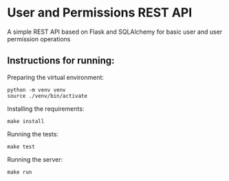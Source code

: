 # User and Permissions REST API
A simple REST API based on Flask and SQLAlchemy for basic user and user permission operations

## Instructions for running: 
Preparing the virtual environment:
```
python -m venv venv
source ./venv/bin/activate
```

Installing the requirements:
```
make install
```

Running the tests: 
```
make test
```

Running the server:
```
make run
```

